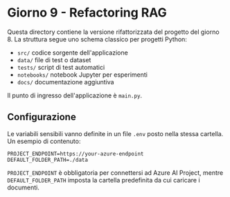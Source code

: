 # Giorno 9 - Refactoring RAG

Questa directory contiene la versione rifattorizzata del progetto del giorno 8.
La struttura segue uno schema classico per progetti Python:

- `src/` codice sorgente dell'applicazione
- `data/` file di test o dataset
- `tests/` script di test automatici
- `notebooks/` notebook Jupyter per esperimenti
- `docs/` documentazione aggiuntiva

Il punto di ingresso dell'applicazione è `main.py`.

## Configurazione
Le variabili sensibili vanno definite in un file `.env` posto nella stessa cartella. Un esempio di contenuto:

```
PROJECT_ENDPOINT=https://your-azure-endpoint
DEFAULT_FOLDER_PATH=./data
```

`PROJECT_ENDPOINT` è obbligatoria per connettersi ad Azure AI Project, mentre `DEFAULT_FOLDER_PATH` imposta la cartella predefinita da cui caricare i documenti.
